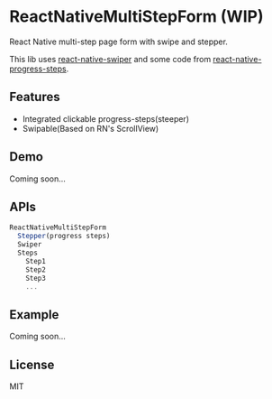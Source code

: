 # ReactNativeMultiStepForm (WIP)

React Native multi-step page form with swipe and stepper.

This lib uses [react-native-swiper](https://github.com/leecade/react-native-swiper) and some code from [react-native-progress-steps](https://github.com/colbymillerdev/react-native-progress-steps).


## Features
- Integrated clickable progress-steps(steeper)
- Swipable(Based on RN's ScrollView)

## Demo
Coming soon...

## APIs

```jsx
ReactNativeMultiStepForm
  Stepper(progress steps)
  Swiper
  Steps
    Step1
    Step2
    Step3
    ...
```

## Example
Coming soon...

## License

MIT